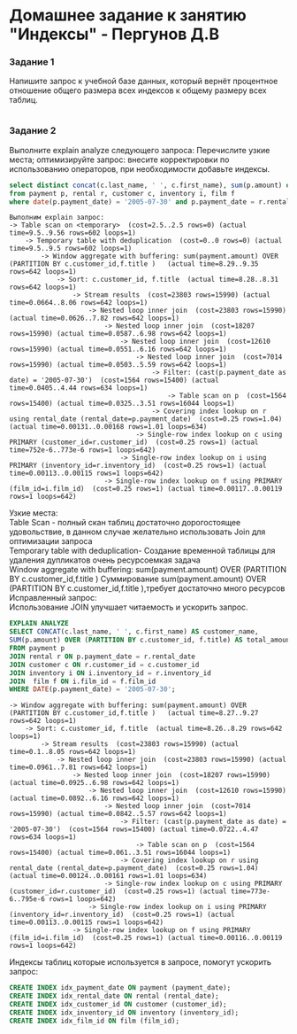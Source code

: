 # Домашнее задание к занятию "Индексы" - Пергунов Д.В

### Задание 1
Напишите запрос к учебной базе данных, который вернёт процентное отношение общего размера всех индексов к общему размеру всех таблиц.
```sql

```

### Задание 2
Выполните explain analyze следующего запроса:
Перечислите узкие места;
оптимизируйте запрос: внесите корректировки по использованию операторов, при необходимости добавьте индексы.
```sql
select distinct concat(c.last_name, ' ', c.first_name), sum(p.amount) over (partition by c.customer_id, f.title)
from payment p, rental r, customer c, inventory i, film f
where date(p.payment_date) = '2005-07-30' and p.payment_date = r.rental_date and r.customer_id = c.customer_id and i.inventory_id = r.inventory_id
```
```
Выполним explain запрос:  
-> Table scan on <temporary>  (cost=2.5..2.5 rows=0) (actual time=9.5..9.56 rows=602 loops=1)  
    -> Temporary table with deduplication  (cost=0..0 rows=0) (actual time=9.5..9.5 rows=602 loops=1)  
        -> Window aggregate with buffering: sum(payment.amount) OVER (PARTITION BY c.customer_id,f.title )   (actual time=8.29..9.35 rows=642 loops=1)  
            -> Sort: c.customer_id, f.title  (actual time=8.28..8.31 rows=642 loops=1)  
                -> Stream results  (cost=23803 rows=15990) (actual time=0.0664..8.06 rows=642 loops=1)  
                    -> Nested loop inner join  (cost=23803 rows=15990) (actual time=0.0626..7.82 rows=642 loops=1)  
                        -> Nested loop inner join  (cost=18207 rows=15990) (actual time=0.0587..6.98 rows=642 loops=1)  
                            -> Nested loop inner join  (cost=12610 rows=15990) (actual time=0.0551..6.16 rows=642 loops=1)  
                                -> Nested loop inner join  (cost=7014 rows=15990) (actual time=0.0503..5.59 rows=642 loops=1)  
                                    -> Filter: (cast(p.payment_date as date) = '2005-07-30')  (cost=1564 rows=15400) (actual time=0.0405..4.44 rows=634 loops=1)  
                                        -> Table scan on p  (cost=1564 rows=15400) (actual time=0.0325..3.51 rows=16044 loops=1)  
                                    -> Covering index lookup on r using rental_date (rental_date=p.payment_date)  (cost=0.25 rows=1.04) (actual time=0.00131..0.00168 rows=1.01 loops=634)  
                                -> Single-row index lookup on c using PRIMARY (customer_id=r.customer_id)  (cost=0.25 rows=1) (actual time=752e-6..773e-6 rows=1 loops=642)  
                            -> Single-row index lookup on i using PRIMARY (inventory_id=r.inventory_id)  (cost=0.25 rows=1) (actual time=0.00113..0.00115 rows=1 loops=642)  
                        -> Single-row index lookup on f using PRIMARY (film_id=i.film_id)  (cost=0.25 rows=1) (actual time=0.00117..0.00119 rows=1 loops=642)  
```
Узкие места:  
Table Scan - полный скан таблиц достаточно дорогостоящее удовольствие, в данном случае желательно использовать Join для оптимизации запроса  
Temporary table with deduplication- Создание временной таблицы для удаления дупликатов очень ресурсоемкая задача  
Window aggregate with buffering: sum(payment.amount) OVER (PARTITION BY c.customer_id,f.title ) Суммирование sum(payment.amount) OVER (PARTITION BY c.customer_id,f.title ),требует достаточно много ресурсов  
Исправленный запрос:  
Использование JOIN улучшает читаемость и ускорить запрос.  

```sql
EXPLAIN ANALYZE
SELECT CONCAT(c.last_name, ' ', c.first_name) AS customer_name, 
SUM(p.amount) OVER (PARTITION BY c.customer_id, f.title) AS total_amount
FROM payment p
JOIN rental r ON p.payment_date = r.rental_date
JOIN customer c ON r.customer_id = c.customer_id
JOIN inventory i ON i.inventory_id = r.inventory_id
JOIN  film f ON i.film_id = f.film_id
WHERE DATE(p.payment_date) = '2005-07-30';
```
```
-> Window aggregate with buffering: sum(payment.amount) OVER (PARTITION BY c.customer_id,f.title )   (actual time=8.27..9.27 rows=642 loops=1)  
    -> Sort: c.customer_id, f.title  (actual time=8.26..8.29 rows=642 loops=1)  
        -> Stream results  (cost=23803 rows=15990) (actual time=0.1..8.05 rows=642 loops=1)  
            -> Nested loop inner join  (cost=23803 rows=15990) (actual time=0.0961..7.81 rows=642 loops=1)  
                -> Nested loop inner join  (cost=18207 rows=15990) (actual time=0.0925..6.98 rows=642 loops=1)  
                    -> Nested loop inner join  (cost=12610 rows=15990) (actual time=0.0892..6.16 rows=642 loops=1)  
                        -> Nested loop inner join  (cost=7014 rows=15990) (actual time=0.0842..5.57 rows=642 loops=1)  
                            -> Filter: (cast(p.payment_date as date) = '2005-07-30')  (cost=1564 rows=15400) (actual time=0.0722..4.47 rows=634 loops=1)  
                                -> Table scan on p  (cost=1564 rows=15400) (actual time=0.061..3.51 rows=16044 loops=1)  
                            -> Covering index lookup on r using rental_date (rental_date=p.payment_date)  (cost=0.25 rows=1.04) (actual time=0.00124..0.00161 rows=1.01 loops=634)  
                        -> Single-row index lookup on c using PRIMARY (customer_id=r.customer_id)  (cost=0.25 rows=1) (actual time=773e-6..795e-6 rows=1 loops=642)  
                    -> Single-row index lookup on i using PRIMARY (inventory_id=r.inventory_id)  (cost=0.25 rows=1) (actual time=0.00113..0.00115 rows=1 loops=642)  
                -> Single-row index lookup on f using PRIMARY (film_id=i.film_id)  (cost=0.25 rows=1) (actual time=0.00116..0.00119 rows=1 loops=642)  
```    
Индексы таблиц которые используется в запросе, помогут ускорить запрос:
```sql
CREATE INDEX idx_payment_date ON payment (payment_date);
CREATE INDEX idx_rental_date ON rental (rental_date);
CREATE INDEX idx_customer_id ON customer (customer_id);
CREATE INDEX idx_inventory_id ON inventory (inventory_id);
CREATE INDEX idx_film_id ON film (film_id);
```

